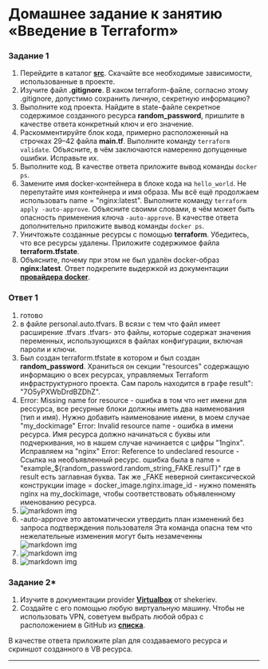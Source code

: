 # Домашнее задание к занятию «Введение в Terraform»

### Задание 1

1. Перейдите в каталог [**src**](https://github.com/netology-code/ter-homeworks/tree/main/01/src). Скачайте все необходимые зависимости, использованные в проекте. 
2. Изучите файл **.gitignore**. В каком terraform-файле, согласно этому .gitignore, допустимо сохранить личную, секретную информацию?
3. Выполните код проекта. Найдите  в state-файле секретное содержимое созданного ресурса **random_password**, пришлите в качестве ответа конкретный ключ и его значение.
4. Раскомментируйте блок кода, примерно расположенный на строчках 29–42 файла **main.tf**.
Выполните команду ```terraform validate```. Объясните, в чём заключаются намеренно допущенные ошибки. Исправьте их.
5. Выполните код. В качестве ответа приложите вывод команды ```docker ps```.
6. Замените имя docker-контейнера в блоке кода на ```hello_world```. Не перепутайте имя контейнера и имя образа. Мы всё ещё продолжаем использовать name = "nginx:latest". Выполните команду ```terraform apply -auto-approve```.
Объясните своими словами, в чём может быть опасность применения ключа  ```-auto-approve```. В качестве ответа дополнительно приложите вывод команды ```docker ps```.
7. Уничтожьте созданные ресурсы с помощью **terraform**. Убедитесь, что все ресурсы удалены. Приложите содержимое файла **terraform.tfstate**. 
8. Объясните, почему при этом не был удалён docker-образ **nginx:latest**. Ответ подкрепите выдержкой из документации [**провайдера docker**](https://docs.comcloud.xyz/providers/kreuzwerker/docker/latest/docs).  

### Ответ 1

1. готово
2. в файле personal.auto.tfvars. В всязи с тем что файл имеет расширение .tfvars .tfvars- это файлы, которые содержат значения переменных, использующихся в файлах конфигурации, включая пароли и ключи.
3. Был создан terraform.tfstate в котором и был создан **random_password**. Храниться он секции "resources" содержащую информацию о всех ресурсах, управляемых Terraform инфраструктурного проекта. Сам пароль находится в графе result": "7O5yPXWbDrdBZDhZ".
4.  Error: Missing name for resource - ошибка в том что нет имени для рессурса, все ресурные блоки должны иметь два наименования (тип и имя). Нужно добавить наименование имени, в моем случае "my_dockimage"
Error: Invalid resource name - ошибка в имени ресурса. Имя ресурса должно начинаться с буквы или подчеркивания, но в нашем случае начинается с цифры "1nginx". Исправляем на "nginx"
Error: Reference to undeclared resource - Ссылка на необъявленный ресурс. ошибка была в name  = "example_${random_password.random_string_FAKE.resulT}" где в result есть заглавная буква. Так же _FAKE неверной синтаксической конструкции
image = docker_image.nginx.image_id - нужно поменять nginx на my_dockimage, чтобы соответствовать объявленному именованию ресурса.
5. ![markdown img]()
6. -auto-approve это автоматически утвердить план изменений без запроса подтверждения пользователя
Эта команда опасна тем что нежелательные изменения могут быть незамеченны
![markdown img]()
7. ![markdown img]()
8. ![markdown img]()

### Задание 2*

1. Изучите в документации provider [**Virtualbox**](https://docs.comcloud.xyz/providers/shekeriev/virtualbox/latest/docs) от 
shekeriev.
2. Создайте с его помощью любую виртуальную машину. Чтобы не использовать VPN, советуем выбрать любой образ с расположением в GitHub из [**списка**](https://www.vagrantbox.es/).

В качестве ответа приложите plan для создаваемого ресурса и скриншот созданного в VB ресурса. 

------

